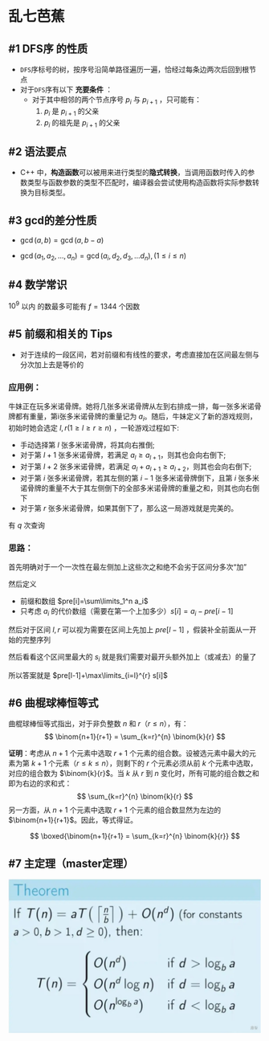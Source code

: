 # 乱七芭蕉

## **#1**  DFS序 的性质 

- `DFS`序标号的树，按序号沿简单路径遍历一遍，恰经过每条边两次后回到根节点
- 对于`DFS`序有以下 **充要条件** ：
  - 对于其中相邻的两个节点序号 $p_i$ 与 $p_{i+1}$ ，只可能有：
    1. $p_i$ 是 $p_{i+1}$ 的父亲
    2. $p_i$ 的祖先是 $p_{i+1}$ 的父亲

## #2  语法要点

- C++ 中，**构造函数**可以被用来进行类型的**隐式转换**，当调用函数时传入的参数类型与函数参数的类型不匹配时，编译器会尝试使用构造函数将实际参数转换为目标类型。

## #3  gcd的差分性质

- $\gcd(a,b)=\gcd(a,b-a)$

- $\gcd(a_1,a_2,...,a_n)=\gcd(a_i,d_2,d_3,...d_n) , (1\le i \le n)$

## #4  数学常识

$10^9$ 以内 的数最多可能有 $f = 1344$ 个因数

## #5 前缀和相关的 Tips

- 对于连续的一段区间，若对前缀和有线性的要求，考虑直接加在区间最左侧与分次加上去是等价的

### 应用例：

牛妹正在玩多米诺骨牌。她将几张多米诺骨牌从左到右排成一排，每一张多米诺骨牌都有重量，第i张多米诺骨牌的重量记为 $a_i$。随后，牛妹定义了新的游戏规则，初始时她会选定 $l,r(1 \ge l\ge r\ge n)$ ，一轮游戏过程如下:

- 手动选择第 $l$ 张多米诺骨牌，将其向右推倒;
- 对于第 $l+1$ 张多米诺骨牌，若满足 $a_l \ge a_{l+1}$，则其也会向右倒下;
- 对于第 $l+ 2$ 张多米诺骨牌，若满足 $a_l + a_{l+1} \ge a_{l+2}$，则其也会向右倒下;
- 对于第 $i$ 张多米诺骨牌，若其左侧的第 $i-1$ 张多米诺骨牌倒下，且第 $i$ 张多米诺骨牌的重量不大于其左侧倒下的全部多米诺骨牌的重量之和，则其也向右倒下
- 对于第 $r$ 张多米诺骨牌，如果其倒下了，那么这一局游戏就是完美的。

有 $q$ 次查询

### 思路：

首先明确对于一个一次性在最左侧加上这些次之和绝不会劣于区间分多次“加”

然后定义

- 前缀和数组 $pre[i]=\sum\limits_1^n a_i$
- 只考虑 $a_i$ 的代价数组（需要在第一个上加多少）$s[i]=a_i-pre[i-1]$

然后对于区间 $l,r$ 可以视为需要在区间上先加上 $pre[l-1]$ ，假装补全前面从一开始的完整序列

然后看看这个区间里最大的 $s_i$ 就是我们需要对最开头额外加上（或减去）的量了

所以答案就是 $pre[l-1]+\max\limits_{i=l}^{r} s[i]$

## #6 曲棍球棒恒等式

曲棍球棒恒等式指出，对于非负整数 $n$ 和 $r$（$r \leq n$），有：
$$
\binom{n+1}{r+1} = \sum_{k=r}^{n} \binom{k}{r}
$$

**证明**：考虑从 $n+1$ 个元素中选取 $r+1$ 个元素的组合数。设被选元素中最大的元素为第 $k+1$ 个元素（$r \leq k \leq n$），则剩下的 $r$ 个元素必须从前 $k$ 个元素中选取，对应的组合数为 $\binom{k}{r}$。当 $k$ 从 $r$ 到 $n$ 变化时，所有可能的组合数之和即为右边的求和式：
$$
\sum_{k=r}^{n} \binom{k}{r}
$$
另一方面，从 $n+1$ 个元素中选取 $r+1$ 个元素的组合数显然为左边的 $\binom{n+1}{r+1}$。因此，等式得证。

$$
\boxed{\binom{n+1}{r+1} = \sum_{k=r}^{n} \binom{k}{r}}
$$

## #7 主定理（master定理）

![fve8hb8w](./images/fve8hb8w.webp)